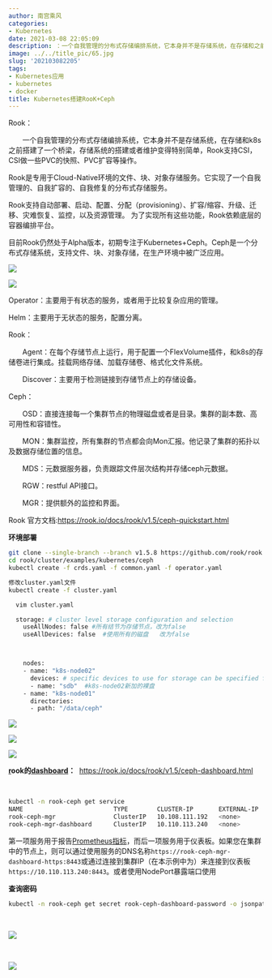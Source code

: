 ```yaml
---
author: 南宫乘风
categories:
- Kubernetes
date: 2021-03-08 22:05:09
description: ：一个自我管理的分布式存储编排系统，它本身并不是存储系统，在存储和之前搭建了一个桥梁，存储系统的搭建或者维护变得特别简单，支持，做一些的快照、扩容等操作。是专用于环境的文件、块、对象存储服务。它实现了。。。。。。。
image: ../../title_pic/65.jpg
slug: '202103082205'
tags:
- Kubernetes应用
- kubernetes
- docker
title: Kubernetes搭建RooK+Ceph
---
```


<!--more-->

Rook：

       一个自我管理的分布式存储编排系统，它本身并不是存储系统，在存储和k8s之前搭建了一个桥梁，存储系统的搭建或者维护变得特别简单，Rook支持CSI，CSI做一些PVC的快照、PVC扩容等操作。

Rook是专用于Cloud-Native环境的文件、块、对象存储服务。它实现了一个自我管理的、自我扩容的、自我修复的分布式存储服务。

Rook支持自动部署、启动、配置、分配（provisioning）、扩容/缩容、升级、迁移、灾难恢复、监控，以及资源管理。 为了实现所有这些功能，Rook依赖底层的容器编排平台。

目前Rook仍然处于Alpha版本，初期专注于Kubernetes+Ceph。Ceph是一个分布式存储系统，支持文件、块、对象存储，在生产环境中被广泛应用。

![](../../image/20190104133544110.png)

![](../../image/20210308105542765.png)

Operator：主要用于有状态的服务，或者用于比较复杂应用的管理。

Helm：主要用于无状态的服务，配置分离。 

Rook：

       Agent：在每个存储节点上运行，用于配置一个FlexVolume插件，和k8s的存储卷进行集成。挂载网络存储、加载存储卷、格式化文件系统。

       Discover：主要用于检测链接到存储节点上的存储设备。

Ceph：

       OSD：直接连接每一个集群节点的物理磁盘或者是目录。集群的副本数、高可用性和容错性。

       MON：集群监控，所有集群的节点都会向Mon汇报。他记录了集群的拓扑以及数据存储位置的信息。

       MDS：元数据服务器，负责跟踪文件层次结构并存储ceph元数据。

       RGW：restful API接口。

       MGR：提供额外的监控和界面。

Rook 官方文档:<https://rook.io/docs/rook/v1.5/ceph-quickstart.html>

**环境部署**

```bash
git clone --single-branch --branch v1.5.8 https://github.com/rook/rook.git
cd rook/cluster/examples/kubernetes/ceph
kubectl create -f crds.yaml -f common.yaml -f operator.yaml

修改cluster.yaml文件
kubectl create -f cluster.yaml
```

```bash
  vim cluster.yaml

  storage: # cluster level storage configuration and selection
    useAllNodes: false #所有结节为存储节点，改为false
    useAllDevices: false  #使用所有的磁盘   改为false



    nodes:
    - name: "k8s-node02"
      devices: # specific devices to use for storage can be specified for each node
      - name: "sdb"  #k8s-node02新加的裸盘
    - name: "k8s-node01"
      directories:
      - path: "/data/ceph"

```

![](../../image/20210308114814270.png)

![](../../image/20210308124554144.png)

![](../../image/20210308124742127.png)

**[r](https://rook.io/docs/rook/v1.5/ceph-dashboard.html)ook的[dashboard](https://rook.io/docs/rook/v1.5/ceph-dashboard.html)：**  <https://rook.io/docs/rook/v1.5/ceph-dashboard.html>

 

```bash
kubectl -n rook-ceph get service
NAME                         TYPE        CLUSTER-IP       EXTERNAL-IP   PORT(S)          AGE
rook-ceph-mgr                ClusterIP   10.108.111.192   <none>        9283/TCP         3h
rook-ceph-mgr-dashboard      ClusterIP   10.110.113.240   <none>        8443/TCP         3h
```

第一项服务用于报告[Prometheus指标](https://rook.io/docs/rook/v1.5/ceph-monitoring.html)，而后一项服务用于仪表板。如果您在集群中的节点上，则可以通过使用服务的DNS名称`https://rook-ceph-mgr-dashboard-https:8443`或通过连接到集群IP（在本示例中为）来连接到仪表板`https://10.110.113.240:8443`。或者使用NodePort暴露端口使用

**查询密码**

```bash
kubectl -n rook-ceph get secret rook-ceph-dashboard-password -o jsonpath="{['data']['password']}" | base64 --decode && echo
```

 

![](../../image/20210308175946763.png)

 

![](../../image/20210308220450364.png)